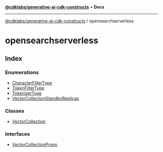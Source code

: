 [**@cdklabs/generative-ai-cdk-constructs**](../../README.md) • **Docs**

***

[@cdklabs/generative-ai-cdk-constructs](../../README.md) / opensearchserverless

# opensearchserverless

## Index

### Enumerations

- [CharacterFilterType](enumerations/CharacterFilterType.md)
- [TokenFilterType](enumerations/TokenFilterType.md)
- [TokenizerType](enumerations/TokenizerType.md)
- [VectorCollectionStandbyReplicas](enumerations/VectorCollectionStandbyReplicas.md)

### Classes

- [VectorCollection](classes/VectorCollection.md)

### Interfaces

- [VectorCollectionProps](interfaces/VectorCollectionProps.md)
